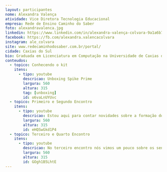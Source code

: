 ```yaml
---
layout: participantes
nome: Alexandra Valença
atividade: Vice Diretora Tecnologia Educacional
empresa: Rede de Ensino Caminho do Saber
foto: alexandravalenca.jpg
linkedin: https://www.linkedin.com/in/alexandra-valença-colvara-9a1a6b73
facebook: https://fb.com/alexandra.valencacolvara
instagram: ale_colvara
site: www.redecaminhodosaber.com.br/portal/
cidade: Caxias do Sul
bio: Graduada em Licenciatura em Computação na Universidade de Caxias do Sul – UCS, recebeu o prêmio de aluna destaque pela Sociedade Brasileira de Computação em 2009. Pós-graduada em Informática na Educação pela Pontifícia Universidade Católica do Rio Grande do Sul – PUC. Técnica da Equipe de Robótica Tecnoway desde 2010, atualmente Vice-diretora de Tecnologia Educacional na Rede de Ensino Caminho do Saber. Apaixonada por Tecnologia e Educação acredita que utilização de recursos diferenciados podem potencializar o processo de ensino. Sempre pensando na capacitação de docentes, proporciona diferentes formas para utilização de recursos tecnológicos em sala de aula, pois acredita que todos podem ter acesso a diversas tecnologias e inovar em sua prática didática.
conteudos:
  - topico: Conhecendo o kit
    itens: 
      - tipo: youtube
        descricao: Unboxing Spike Prime
        largura: 560
        altura: 315
        tag: [unboxing]
        id: o6vaLnUYUvc
  - topico: Primeiro e Segundo Encontro
    itens: 
      - tipo: youtube
        descricao: Estou aqui para contar novidades sobre a formação do SPIKE Prime. Confira no vídeo abaixo.
        largura: 560
        altura: 315
        id: eHQSwGkd1P4
  - topico: Terceiro e Quarto Encontro
    itens: 
      - tipo: youtube
        descricao: No terceiro encontro nós vimos um pouco sobre os sensores de distância e de cor. No quarto encontro vimos sobre o giroscópio e a prototipagem virtual. Confira no vídeo abaixo.
        largura: 560
        altura: 315
        id: GOgh1B5LhtE
---
```

